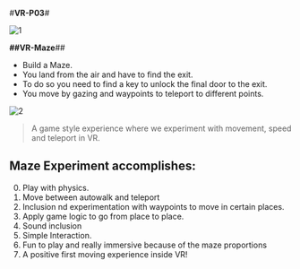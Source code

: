 #**VR-P03**#

![1](https://cloud.githubusercontent.com/assets/17754060/20909320/38b81070-bb31-11e6-832b-6c92a36c66ff.png)

**##VR-Maze**##

* Build a Maze. 
* You land from the air and have to find the exit.
* To do so you need to find a key to unlock the final door to the exit.
* You move by gazing and waypoints to teleport to different points.
  
![2](https://cloud.githubusercontent.com/assets/17754060/20909319/38966100-bb31-11e6-9794-cef0730a3b15.png)

> A game style experience where we experiment with movement, speed and teleport in VR.

## Maze Experiment accomplishes:

0. Play with physics.
1. Move between autowalk and teleport
2. Inclusion nd experimentation with waypoints to move in certain places.
3. Apply game logic to go from place to place.
4. Sound inclusion
5. Simple Interaction.
6. Fun to play and really immersive because of the maze proportions
7. A positive first moving experience inside VR!
  



